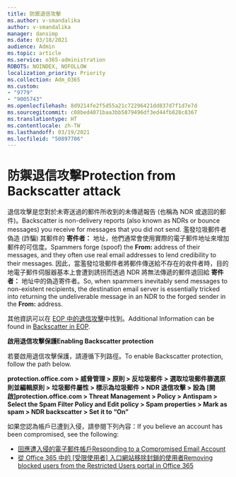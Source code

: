 ```yaml
---
title: 防禦退信攻擊
ms.author: v-smandalika
author: v-smandalika
manager: dansimp
ms.date: 03/18/2021
audience: Admin
ms.topic: article
ms.service: o365-administration
ROBOTS: NOINDEX, NOFOLLOW
localization_priority: Priority
ms.collection: Adm_O365
ms.custom:
- "9779"
- "9005743"
ms.openlocfilehash: 8d9214fe2f5d55a21c72296421dd837d7f1d7e7d
ms.sourcegitcommit: c08bed4071baa3bb5879496df3ed44fb828c8367
ms.translationtype: HT
ms.contentlocale: zh-TW
ms.lasthandoff: 03/19/2021
ms.locfileid: "50897706"
---
```

# <a name="protection-from-backscatter-attack"></a><span data-ttu-id="5f481-102">防禦退信攻擊</span><span class="sxs-lookup"><span data-stu-id="5f481-102">Protection from Backscatter attack</span></span>

<span data-ttu-id="5f481-103">退信攻擊是您對於未寄送過的郵件所收到的未傳遞報告 (也稱為 NDR 或退回的郵件)。</span><span class="sxs-lookup"><span data-stu-id="5f481-103">Backscatter is non-delivery reports (also known as NDRs or bounce messages) you receive for messages that you did not send.</span></span> <span data-ttu-id="5f481-104">濫發垃圾郵件者偽造 (詐騙) 其郵件的 **寄件者：** 地址，他們通常會使用實際的電子郵件地址來增加郵件的可信度。</span><span class="sxs-lookup"><span data-stu-id="5f481-104">Spammers forge (spoof) the **From:** address of their messages, and they often use real email addresses to lend credibility to their messages.</span></span> <span data-ttu-id="5f481-105">因此，當濫發垃圾郵件者將郵件傳送給不存在的收件者時，目的地電子郵件伺服器基本上會遭到誘拐而透過 NDR 將無法傳遞的郵件退回給 **寄件者：** 地址中的偽造寄件者。</span><span class="sxs-lookup"><span data-stu-id="5f481-105">So, when spammers inevitably send messages to non-existent recipients, the destination email server is essentially tricked into returning the undeliverable message in an NDR to the forged sender in the **From:** address.</span></span>

<span data-ttu-id="5f481-106">其他資訊可以在 [EOP 中的退信攻擊](https://docs.microsoft.com/microsoft-365/security/office-365-security/backscatter-messages-and-eop)中找到。</span><span class="sxs-lookup"><span data-stu-id="5f481-106">Additional Information can be found in [Backscatter in EOP](https://docs.microsoft.com/microsoft-365/security/office-365-security/backscatter-messages-and-eop).</span></span>

<span data-ttu-id="5f481-107">**啟用退信攻擊保護**</span><span class="sxs-lookup"><span data-stu-id="5f481-107">**Enabling Backscatter protection**</span></span>

<span data-ttu-id="5f481-108">若要啟用退信攻擊保護，請遵循下列路徑。</span><span class="sxs-lookup"><span data-stu-id="5f481-108">To enable Backscatter protection, follow the path below.</span></span>

<span data-ttu-id="5f481-109">**protection.office.com > 威脅管理 > 原則 > 反垃圾郵件 > 選取垃圾郵件篩選原則並編輯原則 > 垃圾郵件屬性 > 標示為垃圾郵件 > NDR 退信攻擊 > 設為 [開啟]**</span><span class="sxs-lookup"><span data-stu-id="5f481-109">**protection.office.com > Threat Management > Policy > Antispam > Select the Spam Filter Policy and Edit policy > Spam properties > Mark as spam > NDR backscatter > Set it to “On”**</span></span>

<span data-ttu-id="5f481-110">如果您認為帳戶已遭到入侵，請參閱下列內容：</span><span class="sxs-lookup"><span data-stu-id="5f481-110">If you believe an account has been compromised, see the following:</span></span>

- [<span data-ttu-id="5f481-111">回應遭入侵的電子郵件帳戶</span><span class="sxs-lookup"><span data-stu-id="5f481-111">Responding to a Compromised Email Account</span></span>](https://docs.microsoft.com/microsoft-365/security/office-365-security/responding-to-a-compromised-email-account)
- <span data-ttu-id="5f481-112">[從 Office 365 中的 [受限使用者] 入口網站移除封鎖的使用者](https://docs.microsoft.com/microsoft-365/security/office-365-security/removing-user-from-restricted-users-portal-after-spam)</span><span class="sxs-lookup"><span data-stu-id="5f481-112">[Removing blocked users from the Restricted Users portal in Office 365](https://docs.microsoft.com/microsoft-365/security/office-365-security/removing-user-from-restricted-users-portal-after-spam)</span></span>



